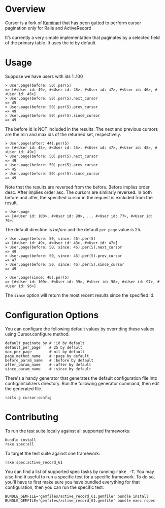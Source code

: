 # Overview

Cursor is a fork of [Kaminari](https://github.com/amatsuda/kaminari) that has been gutted to perform cursor pagination only for Rails and ActiveRecord

It’s currently a very simple implementation that paginates by a selected field of the primary table. It uses the id by default.


# Usage

Suppose we have users with ids 1..100


```
> User.page(before: 50).per(5)
=> [#<User id: 49>, #<User id: 48>, #<User id: 47>, #<User id: 46>, #<User id: 45>]
> User.page(before: 50).per(5).next_cursor
=> 45
> User.page(before: 50).per(5).prev_cursor
=> 49
> User.page(before: 50).per(5).since_cursor
=> 49
```

The before id is NOT included in the results. The next and previous cursors are the min and max ids of the returned set, respectively.

```
> User.page(after: 44).per(5)
=> [#<User id: 45>, #<User id: 46>, #<User id: 47>, #<User id: 48>, #<User id: 49>]
> User.page(before: 50).per(5).next_cursor
=> 49
> User.page(before: 50).per(5).prev_cursor
=> 45
> User.page(before: 50).per(5).since_cursor
=> 49
```

Note that the results are reversed from the before. Before implies order desc. After implies order asc. The cursors are similarly reversed. In both before and after, the specified cursor in the request is excluded from the result.

```
> User.page
=> [#<User id: 100>, #<User id: 99>, ... #<User id: 77>, #<User id: 76>]
```

The default direction is *before* and the default ``per_page`` value is 25.

```
> User.page(before: 50, since: 46).per(5)
=> [#<User id: 49>, #<User id: 48>, #<User id: 47>]
> User.page(before: 50, since: 46).per(5).next_cursor
=> 49
> User.page(before: 50, since: 46).per(5).prev_cursor
=> 47
> User.page(before: 50, since: 46).per(5).since_cursor
=> 49

> User.page(since: 46).per(5)
=> [#<User id: 100>, #<User id: 99>, #<User id: 98>, #<User id: 97>, #<User id: 96>]
```

The ``since`` option will return the most recent results since the specified id.


# Configuration Options

You can configure the following default values by overriding these values using Cursor.configure method.

```
default_paginate_by # :id by default
default_per_page    # 25 by default
max_per_page        # nil by default
page_method_name    # :page by default
before_param_name   # :before by default
after_param_name    # :after by default
since_param_name    # :since by default
```

There's a handy generator that generates the default configuration file into config/initializers directory. Run the following generator command, then edit the generated file.
```
rails g cursor:config
```

# Contributing

To run the test suite locally against all supported frameworks:
```
bundle install
rake spec:all
```

To target the test suite against one framework:
```
rake spec:active_record_61
```

You can find a list of supported spec tasks by running <tt>rake -T</tt>. You may also find it useful to run a specific test
for a specific framework. To do so, you'll have to first make sure you have bundled everything for that configuration,
then you can run the specific test:
```
BUNDLE_GEMFILE='gemfiles/active_record_61.gemfile' bundle install
BUNDLE_GEMFILE='gemfiles/active_record_61.gemfile' bundle exec rspec
```



